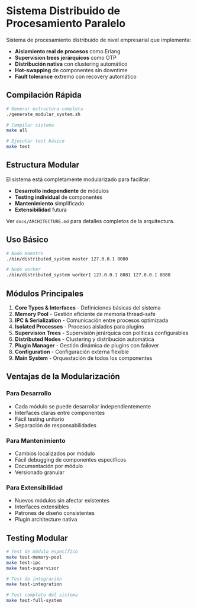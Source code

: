 # Sistema Distribuido de Procesamiento Paralelo

Sistema de procesamiento distribuido de nivel empresarial que implementa:
- **Aislamiento real de procesos** como Erlang
- **Supervision trees jerárquicos** como OTP
- **Distribución nativa** con clustering automático
- **Hot-swapping** de componentes sin downtime
- **Fault tolerance** extremo con recovery automático

## Compilación Rápida

```bash
# Generar estructura completa
./generate_modular_system.sh

# Compilar sistema
make all

# Ejecutar test básico
make test
```

## Estructura Modular

El sistema está completamente modularizado para facilitar:
- **Desarrollo independiente** de módulos
- **Testing individual** de componentes
- **Mantenimiento** simplificado
- **Extensibilidad** futura

Ver `docs/ARCHITECTURE.md` para detalles completos de la arquitectura.

## Uso Básico

```bash
# Nodo maestro
./bin/distributed_system master 127.0.0.1 8080

# Nodo worker
./bin/distributed_system worker1 127.0.0.1 8081 127.0.0.1 8080
```

## Módulos Principales

1. **Core Types & Interfaces** - Definiciones básicas del sistema
2. **Memory Pool** - Gestión eficiente de memoria thread-safe
3. **IPC & Serialization** - Comunicación entre procesos optimizada
4. **Isolated Processes** - Procesos aislados para plugins
5. **Supervision Trees** - Supervisión jerárquica con políticas configurables
6. **Distributed Nodes** - Clustering y distribución automática
7. **Plugin Manager** - Gestión dinámica de plugins con failover
8. **Configuration** - Configuración externa flexible
9. **Main System** - Orquestación de todos los componentes

## Ventajas de la Modularización

### Para Desarrollo
- Cada módulo se puede desarrollar independientemente
- Interfaces claras entre componentes
- Fácil testing unitario
- Separación de responsabilidades

### Para Mantenimiento
- Cambios localizados por módulo
- Fácil debugging de componentes específicos
- Documentación por módulo
- Versionado granular

### Para Extensibilidad
- Nuevos módulos sin afectar existentes
- Interfaces extensibles
- Patrones de diseño consistentes
- Plugin architecture nativa

## Testing Modular

```bash
# Test de módulo específico
make test-memory-pool
make test-ipc
make test-supervisor

# Test de integración
make test-integration

# Test completo del sistema
make test-full-system
```